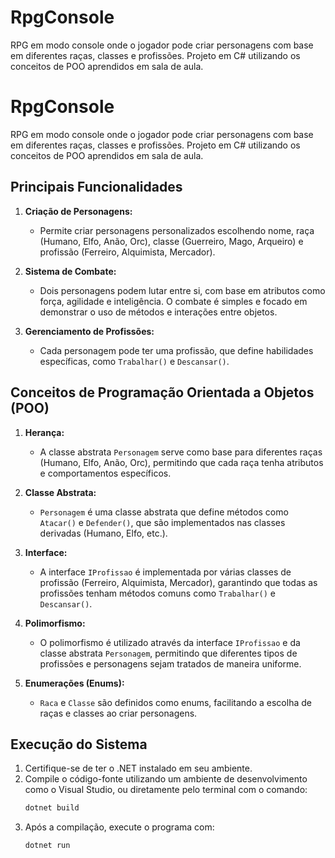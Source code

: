 # RpgConsole
RPG em modo console onde o jogador pode criar personagens com base em diferentes raças, classes e profissões. Projeto em C# utilizando os conceitos de POO aprendidos em sala de aula.

# RpgConsole
RPG em modo console onde o jogador pode criar personagens com base em diferentes raças, classes e profissões. Projeto em C# utilizando os conceitos de POO aprendidos em sala de aula.

## Principais Funcionalidades


1. **Criação de Personagens:**
   - Permite criar personagens personalizados escolhendo nome, raça (Humano, Elfo, Anão, Orc), classe (Guerreiro, Mago, Arqueiro) e profissão (Ferreiro, Alquimista, Mercador).


2. **Sistema de Combate:**
   - Dois personagens podem lutar entre si, com base em atributos como força, agilidade e inteligência. O combate é simples e focado em demonstrar o uso de métodos e interações entre objetos.


3. **Gerenciamento de Profissões:**
   - Cada personagem pode ter uma profissão, que define habilidades específicas, como `Trabalhar()` e `Descansar()`.

## Conceitos de Programação Orientada a Objetos (POO)


1. **Herança:**
   - A classe abstrata `Personagem` serve como base para diferentes raças (Humano, Elfo, Anão, Orc), permitindo que cada raça tenha atributos e comportamentos específicos.


2. **Classe Abstrata:**
   - `Personagem` é uma classe abstrata que define métodos como `Atacar()` e `Defender()`, que são implementados nas classes derivadas (Humano, Elfo, etc.).


3. **Interface:**
   - A interface `IProfissao` é implementada por várias classes de profissão (Ferreiro, Alquimista, Mercador), garantindo que todas as profissões tenham métodos comuns como `Trabalhar()` e `Descansar()`.


4. **Polimorfismo:**
   - O polimorfismo é utilizado através da interface `IProfissao` e da classe abstrata `Personagem`, permitindo que diferentes tipos de profissões e personagens sejam tratados de maneira uniforme.


5. **Enumerações (Enums):**
   - `Raca` e `Classe` são definidos como enums, facilitando a escolha de raças e classes ao criar personagens.


## Execução do Sistema


1. Certifique-se de ter o .NET instalado em seu ambiente.
2. Compile o código-fonte utilizando um ambiente de desenvolvimento como o Visual Studio, ou diretamente pelo terminal com o comando:
   ```sh
   dotnet build
   ```
3. Após a compilação, execute o programa com:
   ```sh
   dotnet run
   ```


